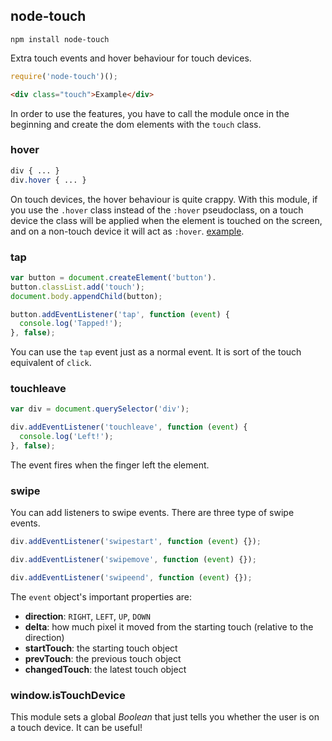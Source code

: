 ## node-touch

``` batch
npm install node-touch
```

Extra touch events and hover behaviour for touch devices.

``` js
require('node-touch')();
```
``` html
<div class="touch">Example</div>
```

In order to use the features, you have to call the module once in the beginning and create the dom elements with the `touch` class.

### hover
``` css
div { ... }
div.hover { ... }
```
On touch devices, the hover behaviour is quite crappy. With this module, if you use the `.hover` class instead of the `:hover` pseudoclass, on a touch device the class will be applied when the element is touched on the screen, and on a non-touch device it will act as `:hover`. [example](http://felix.lovassy.hu/projects/gellert/touch/).

### tap
``` js
var button = document.createElement('button').
button.classList.add('touch');
document.body.appendChild(button);

button.addEventListener('tap', function (event) {
  console.log('Tapped!');
}, false);
```
You can use the `tap` event just as a normal event. It is sort of the touch equivalent of `click`.

### touchleave
``` js
var div = document.querySelector('div');

div.addEventListener('touchleave', function (event) {
  console.log('Left!');
}, false);
```
The event fires when the finger left the element.

### swipe
You can add listeners to swipe events. There are three type of swipe events.
``` js
div.addEventListener('swipestart', function (event) {});

div.addEventListener('swipemove', function (event) {});

div.addEventListener('swipeend', function (event) {});
```
The `event` object's important properties are:
- __direction__: `RIGHT`, `LEFT`, `UP`, `DOWN`
- __delta__: how much pixel it moved from the starting touch (relative to the direction)
- __startTouch__: the starting touch object
- __prevTouch__: the previous touch object
- __changedTouch__: the latest touch object

### window.isTouchDevice
This module sets a global _Boolean_ that just tells you whether the user is on a touch device. It can be useful!